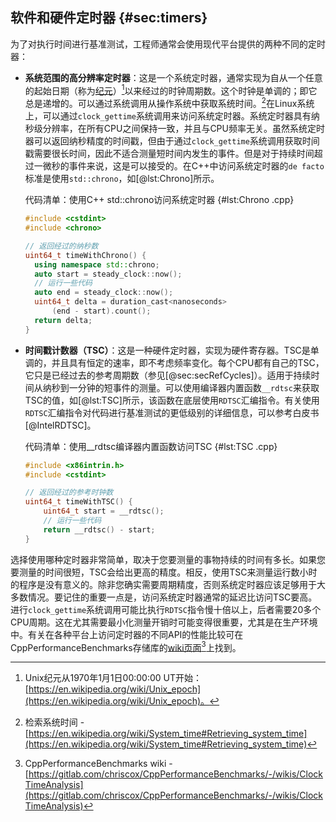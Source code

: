 ## 软件和硬件定时器 {#sec:timers}

为了对执行时间进行基准测试，工程师通常会使用现代平台提供的两种不同的定时器：

- **系统范围的高分辨率定时器**：这是一个系统定时器，通常实现为自从一个任意的起始日期（称为[纪元](https://en.wikipedia.org/wiki/Epoch_(computing))）[^1]以来经过的时钟周期数。这个时钟是单调的；即它总是递增的。可以通过系统调用从操作系统中获取系统时间。[^2]在Linux系统上，可以通过`clock_gettime`系统调用来访问系统定时器。系统定时器具有纳秒级分辨率，在所有CPU之间保持一致，并且与CPU频率无关。虽然系统定时器可以返回纳秒精度的时间戳，但由于通过`clock_gettime`系统调用获取时间戳需要很长时间，因此不适合测量短时间内发生的事件。但是对于持续时间超过一微秒的事件来说，这是可以接受的。在C++中访问系统定时器的`de facto`标准是使用`std::chrono`，如[@lst:Chrono]所示。

  代码清单：使用C++ std::chrono访问系统定时器 {#lst:Chrono .cpp}
  ```cpp
  #include <cstdint>
  #include <chrono>

  // 返回经过的纳秒数
  uint64_t timeWithChrono() {
    using namespace std::chrono;
    auto start = steady_clock::now();
    // 运行一些代码
    auto end = steady_clock::now();
    uint64_t delta = duration_cast<nanoseconds>
        (end - start).count();
    return delta;
  }
  ```

- **时间戳计数器（TSC）**：这是一种硬件定时器，实现为硬件寄存器。TSC是单调的，并且具有恒定的速率，即不考虑频率变化。每个CPU都有自己的TSC，它只是已经过去的参考周期数（参见[@sec:secRefCycles]）。适用于持续时间从纳秒到一分钟的短事件的测量。可以使用编译器内置函数`__rdtsc`来获取TSC的值，如[@lst:TSC]所示，该函数在底层使用`RDTSC`汇编指令。有关使用`RDTSC`汇编指令对代码进行基准测试的更低级别的详细信息，可以参考白皮书[@IntelRDTSC]。

  代码清单：使用__rdtsc编译器内置函数访问TSC {#lst:TSC .cpp}
  ```cpp
  #include <x86intrin.h>
  #include <cstdint>
  
  // 返回经过的参考时钟数
  uint64_t timeWithTSC() {
      uint64_t start = __rdtsc();
      // 运行一些代码
      return __rdtsc() - start;
  }
  ```

选择使用哪种定时器非常简单，取决于您要测量的事物持续的时间有多长。如果您要测量的时间很短，TSC会给出更高的精度。相反，使用TSC来测量运行数小时的程序是没有意义的。除非您确实需要周期精度，否则系统定时器应该足够用于大多数情况。要记住的重要一点是，访问系统定时器通常的延迟比访问TSC要高。进行`clock_gettime`系统调用可能比执行`RDTSC`指令慢十倍以上，后者需要20多个CPU周期。这在尤其需要最小化测量开销时可能变得很重要，尤其是在生产环境中。有关在各种平台上访问定时器的不同API的性能比较可在CppPerformanceBenchmarks存储库的[wiki页面](https://gitlab.com/chriscox/CppPerformanceBenchmarks/-/wikis/ClockTimeAnalysis)[^3]上找到。

[^1]: Unix纪元从1970年1月1日00:00:00 UT开始：[https://en.wikipedia.org/wiki/Unix_epoch](https://en.wikipedia.org/wiki/Unix_epoch)。
[^2]: 检索系统时间 - [https://en.wikipedia.org/wiki/System_time#Retrieving_system_time](https://en.wikipedia.org/wiki/System_time#Retrieving_system_time)
[^3]: CppPerformanceBenchmarks wiki - [https://gitlab.com/chriscox/CppPerformanceBenchmarks/-/wikis/ClockTimeAnalysis](https://gitlab.com/chriscox/CppPerformanceBenchmarks/-/wikis/ClockTimeAnalysis)
